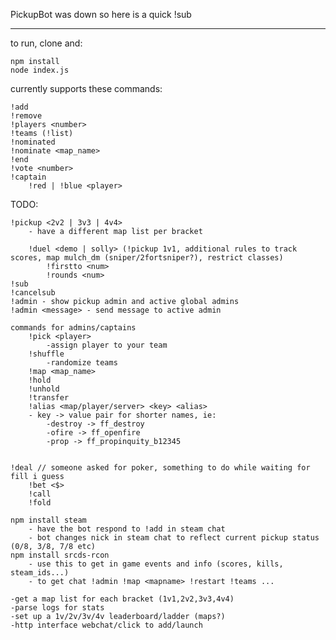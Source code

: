 PickupBot was down so here is a quick !sub

___

to run, clone and:

    npm install
    node index.js

currently supports these commands:

	
    !add
    !remove
    !players <number>
    !teams (!list)
    !nominated
    !nominate <map_name>
    !end
    !vote <number>
    !captain
    	!red | !blue <player>

TODO:

    !pickup <2v2 | 3v3 | 4v4>
        - have a different map list per bracket

        !duel <demo | solly> (!pickup 1v1, additional rules to track scores, map mulch_dm (sniper/2fortsniper?), restrict classes)
            !firstto <num>
            !rounds <num>
    !sub
    !cancelsub
    !admin - show pickup admin and active global admins
    !admin <message> - send message to active admin 

    commands for admins/captains
        !pick <player>
            -assign player to your team
        !shuffle
            -randomize teams
        !map <map_name>
        !hold
        !unhold
        !transfer
        !alias <map/player/server> <key> <alias>
        - key -> value pair for shorter names, ie:
            -destroy -> ff_destroy
            -ofire -> ff_openfire
            -prop -> ff_propinquity_b12345

    
    !deal // someone asked for poker, something to do while waiting for fill i guess
	    !bet <$>
	    !call
	    !fold

    npm install steam 
        - have the bot respond to !add in steam chat
        - bot changes nick in steam chat to reflect current pickup status (0/8, 3/8, 7/8 etc)
    npm install srcds-rcon 
        - use this to get in game events and info (scores, kills, steam_ids...)
        - to get chat !admin !map <mapname> !restart !teams ...

    -get a map list for each bracket (1v1,2v2,3v3,4v4)
	-parse logs for stats
	-set up a 1v/2v/3v/4v leaderboard/ladder (maps?)
	-http interface webchat/click to add/launch